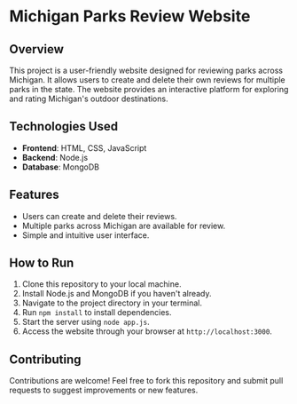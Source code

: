 # Michigan Parks Review Website

## Overview

This project is a user-friendly website designed for reviewing parks across Michigan. It allows users to create and delete their own reviews for multiple parks in the state. The website provides an interactive platform for exploring and rating Michigan's outdoor destinations.

## Technologies Used

- **Frontend**: HTML, CSS, JavaScript
- **Backend**: Node.js
- **Database**: MongoDB

## Features

- Users can create and delete their reviews.
- Multiple parks across Michigan are available for review.
- Simple and intuitive user interface.

## How to Run

1. Clone this repository to your local machine.
2. Install Node.js and MongoDB if you haven't already.
3. Navigate to the project directory in your terminal.
4. Run `npm install` to install dependencies.
5. Start the server using `node app.js`.
6. Access the website through your browser at `http://localhost:3000`.

## Contributing

Contributions are welcome! Feel free to fork this repository and submit pull requests to suggest improvements or new features.

